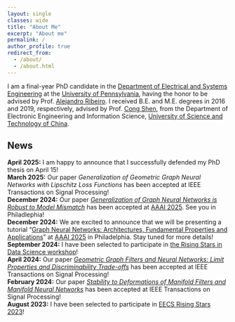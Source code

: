 ```yaml
---
layout: single
classes: wide
title: "About Me"
excerpt: "About me"
permalink: /
author_profile: true
redirect_from: 
  - /about/
  - /about.html
---
```



I am a final-year PhD candidate in the [Department of Electrical and Systems Engineering](https://www.ese.upenn.edu/) at the [University of Pennsylvania](https://www.upenn.edu/), having the honor to be advised by Prof. [Alejandro Ribeiro](https://alelab.seas.upenn.edu/alejandro-ribeiro/). I received B.E. and M.E. degrees in 2016 and 2019, respectively, advised by Prof. [Cong Shen](https://engineering.virginia.edu/faculty/cong-shen), from the Department of Electronic Engineering and Information Science, [University of Science and Technology of China](https://en.ustc.edu.cn/).



## News
<b>April 2025:</b> I am happy to announce that I successfully defended my PhD thesis on April 15! <br>
<b>March 2025:</b> Our paper *Generalization of Geometric Graph Neural Networks with Lipschitz Loss Functions* has been accepted at  IEEE Transactions on Signal Processing!<br>
<b>December 2024:</b> Our paper [*Generalization of Graph Neural Networks is Robust to Model Mismatch*](https://arxiv.org/abs/2408.13878) has been accepted at [AAAI 2025](https://aaai.org/conference/aaai/aaai-25/). See you in Philadlephia!<br>
<b>December 2024:</b> We are excited to announce that we will be presenting a tutorial “[Graph Neural Networks: Architectures, Fundamental Properties and Applications](https://gnn.seas.upenn.edu/aaai-2025/)” at [AAAI 2025](https://aaai.org/conference/aaai/aaai-25/) in Philadelphia. Stay tuned for more details!<br>
<b>September 2024:</b> I have been selected to participate in [the Rising Stars in Data Science workshop](https://datascience.ucsd.edu/rising-stars-in-data-science/)!<br>
<b>April 2024:</b> Our paper [*Geometric Graph Filters and Neural Networks: Limit Properties and Discriminability Trade-offs*](https://arxiv.org/abs/2305.18467) has been accepted at IEEE Transactions on Signal Processing!<br>
<b>February 2024:</b> Our paper [*Stability to Deformations of Manifold Filters and Manifold Neural Networks*](https://arxiv.org/abs/2106.03725) has been accepted at IEEE Transactions on Signal Processing!<br>
<b>August 2023:</b> I have been selected to participate in [EECS Rising Stars 2023](https://eecsrisingstars2023.cc.gatech.edu/)!<br>


